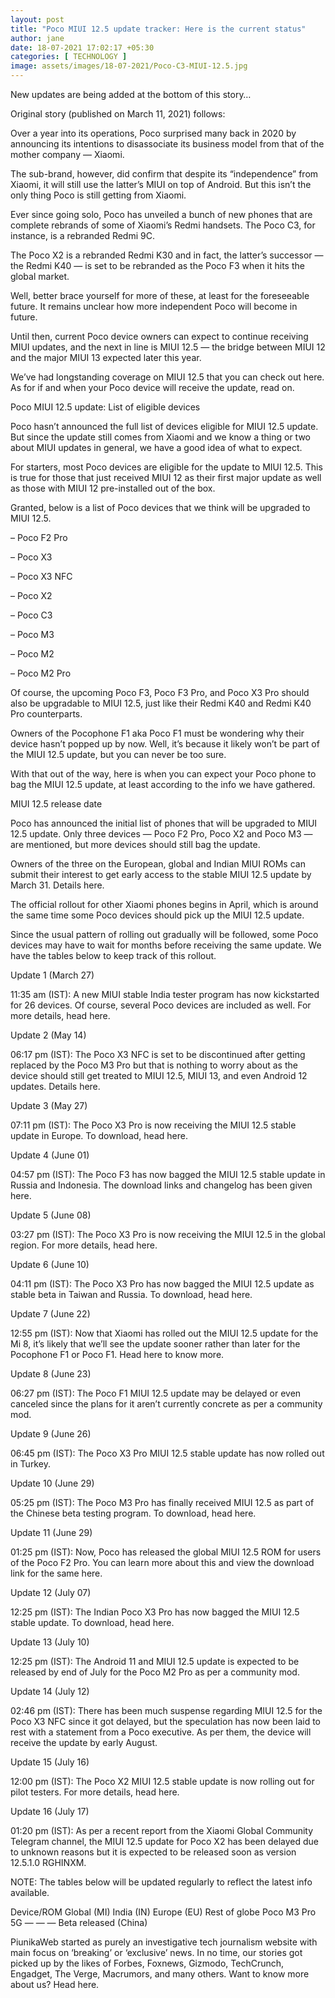 ```yaml
---
layout: post
title: "Poco MIUI 12.5 update tracker: Here is the current status"
author: jane 
date: 18-07-2021 17:02:17 +05:30 
categories: [ TECHNOLOGY ] 
image: assets/images/18-07-2021/Poco-C3-MIUI-12.5.jpg
---
```

New updates are being added at the bottom of this story…

Original story (published on March 11, 2021) follows:

Over a year into its operations, Poco surprised many back in 2020 by announcing its intentions to disassociate its business model from that of the mother company — Xiaomi.

The sub-brand, however, did confirm that despite its “independence” from Xiaomi, it will still use the latter’s MIUI on top of Android. But this isn’t the only thing Poco is still getting from Xiaomi.

Ever since going solo, Poco has unveiled a bunch of new phones that are complete rebrands of some of Xiaomi’s Redmi handsets. The Poco C3, for instance, is a rebranded Redmi 9C.

The Poco X2 is a rebranded Redmi K30 and in fact, the latter’s successor — the Redmi K40 — is set to be rebranded as the Poco F3 when it hits the global market.

Well, better brace yourself for more of these, at least for the foreseeable future. It remains unclear how more independent Poco will become in future.

Until then, current Poco device owners can expect to continue receiving MIUI updates, and the next in line is MIUI 12.5 — the bridge between MIUI 12 and the major MIUI 13 expected later this year.

We’ve had longstanding coverage on MIUI 12.5 that you can check out here. As for if and when your Poco device will receive the update, read on.

Poco MIUI 12.5 update: List of eligible devices

Poco hasn’t announced the full list of devices eligible for MIUI 12.5 update. But since the update still comes from Xiaomi and we know a thing or two about MIUI updates in general, we have a good idea of what to expect.

For starters, most Poco devices are eligible for the update to MIUI 12.5. This is true for those that just received MIUI 12 as their first major update as well as those with MIUI 12 pre-installed out of the box.

Granted, below is a list of Poco devices that we think will be upgraded to MIUI 12.5.

– Poco F2 Pro

– Poco X3

– Poco X3 NFC

– Poco X2

– Poco C3

– Poco M3

– Poco M2

– Poco M2 Pro

Of course, the upcoming Poco F3, Poco F3 Pro, and Poco X3 Pro should also be upgradable to MIUI 12.5, just like their Redmi K40 and Redmi K40 Pro counterparts.

Owners of the Pocophone F1 aka Poco F1 must be wondering why their device hasn’t popped up by now. Well, it’s because it likely won’t be part of the MIUI 12.5 update, but you can never be too sure.

With that out of the way, here is when you can expect your Poco phone to bag the MIUI 12.5 update, at least according to the info we have gathered.

MIUI 12.5 release date

Poco has announced the initial list of phones that will be upgraded to MIUI 12.5 update. Only three devices — Poco F2 Pro, Poco X2 and Poco M3 — are mentioned, but more devices should still bag the update.

Owners of the three on the European, global and Indian MIUI ROMs can submit their interest to get early access to the stable MIUI 12.5 update by March 31. Details here.

The official rollout for other Xiaomi phones begins in April, which is around the same time some Poco devices should pick up the MIUI 12.5 update.

Since the usual pattern of rolling out gradually will be followed, some Poco devices may have to wait for months before receiving the same update. We have the tables below to keep track of this rollout.

Update 1 (March 27)

11:35 am (IST): A new MIUI stable India tester program has now kickstarted for 26 devices. Of course, several Poco devices are included as well. For more details, head here.

Update 2 (May 14)

06:17 pm (IST): The Poco X3 NFC is set to be discontinued after getting replaced by the Poco M3 Pro but that is nothing to worry about as the device should still get treated to MIUI 12.5, MIUI 13, and even Android 12 updates. Details here.

Update 3 (May 27)

07:11 pm (IST): The Poco X3 Pro is now receiving the MIUI 12.5 stable update in Europe. To download, head here.

Update 4 (June 01)

04:57 pm (IST): The Poco F3 has now bagged the MIUI 12.5 stable update in Russia and Indonesia. The download links and changelog has been given here.

Update 5 (June 08)

03:27 pm (IST): The Poco X3 Pro is now receiving the MIUI 12.5 in the global region. For more details, head here.

Update 6 (June 10)

04:11 pm (IST): The Poco X3 Pro has now bagged the MIUI 12.5 update as stable beta in Taiwan and Russia. To download, head here.

Update 7 (June 22)

12:55 pm (IST): Now that Xiaomi has rolled out the MIUI 12.5 update for the Mi 8, it’s likely that we’ll see the update sooner rather than later for the Pocophone F1 or Poco F1. Head here to know more.

Update 8 (June 23)

06:27 pm (IST): The Poco F1 MIUI 12.5 update may be delayed or even canceled since the plans for it aren’t currently concrete as per a community mod.

Update 9 (June 26)

06:45 pm (IST): The Poco X3 Pro MIUI 12.5 stable update has now rolled out in Turkey.

Update 10 (June 29)

05:25 pm (IST): The Poco M3 Pro has finally received MIUI 12.5 as part of the Chinese beta testing program. To download, head here.

Update 11 (June 29)

01:25 pm (IST): Now, Poco has released the global MIUI 12.5 ROM for users of the Poco F2 Pro. You can learn more about this and view the download link for the same here.

Update 12 (July 07)

12:25 pm (IST): The Indian Poco X3 Pro has now bagged the MIUI 12.5 stable update. To download, head here.

Update 13 (July 10)

12:25 pm (IST): The Android 11 and MIUI 12.5 update is expected to be released by end of July for the Poco M2 Pro as per a community mod.

Update 14 (July 12)

02:46 pm (IST): There has been much suspense regarding MIUI 12.5 for the Poco X3 NFC since it got delayed, but the speculation has now been laid to rest with a statement from a Poco executive. As per them, the device will receive the update by early August.

Update 15 (July 16)

12:00 pm (IST): The Poco X2 MIUI 12.5 stable update is now rolling out for pilot testers. For more details, head here.

Update 16 (July 17)

01:20 pm (IST): As per a recent report from the Xiaomi Global Community Telegram channel, the MIUI 12.5 update for Poco X2 has been delayed due to unknown reasons but it is expected to be released soon as version 12.5.1.0 RGHINXM.

NOTE: The tables below will be updated regularly to reflect the latest info available.

Device/ROM Global (MI) India (IN) Europe (EU) Rest of globe Poco M3 Pro 5G — — — Beta released (China)

PiunikaWeb started as purely an investigative tech journalism website with main focus on ‘breaking’ or ‘exclusive’ news. In no time, our stories got picked up by the likes of Forbes, Foxnews, Gizmodo, TechCrunch, Engadget, The Verge, Macrumors, and many others. Want to know more about us? Head here.